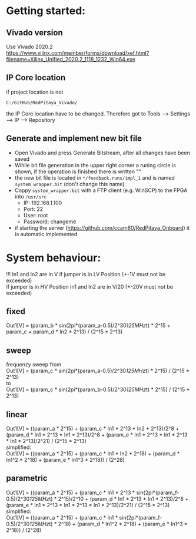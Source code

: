# Getting started:
## Vivado version
Use Vivado 2020.2
<https://www.xilinx.com/member/forms/download/xef.html?filename=Xilinx_Unified_2020.2_1118_1232_Win64.exe>

## IP Core location
if project location is not
```
C:/GitHub/RedPitaya_Vivado/
```
the IP Core location have to be changed. Therefore got to Tools --> Settings --> IP --> Repository
## Generate and implement new bit file
- Open Vivado and press Generate Bitstream, after all changes have been saved
- Wihile bit file generation in the upper right corner a runing circle is shown, if the operation is finished there is written ""
- the new bit file is located in ``*/feedback.runs/impl_1`` and is named ``system_wrapper.bit`` (don't change this name)
- Coppy ``system_wrapper.bit`` with a FTP client (e.g. WinSCP) to the FPGA into ``/usr/src``
  - IP: 192.168.1.100
  - Port: 22
  - User: root
  - Password: changeme
- if starting the server (<https://github.com/ccam80/RedPitaya_Onboard>) it is automatic implemented

# System behaviour:
!!! In1 and In2 are in V if jumper is in LV Position (+-1V must not be exceeded)<br>
If jumper is in HV Position In1 and In2 are in V/20 (+-20V must not be exceeded)
## fixed
Out1[V] = (param_b * sin(2pi*(param_a-0.5)/2^30*125MHz*t) * 2^15 + param_c + param_d * In2 * 2^13) / (2^15 * 2^13)
## sweep
frequenzy sweep from<br>
Out1[V] = (param_c * sin(2pi*(param_a-0.5)/2^30*125MHz*t) * 2^15) / (2^15 * 2^13)<br>
to<br>
Out1[V] = (param_c * sin(2pi*(param_b-0.5)/2^30*125MHz*t) * 2^15) / (2^15 * 2^13)
## linear
Out1[V] = ((param_a * 2^15) + (param_c * In1 * 2^13 * In2 * 2^13)/2^8 + (param_d * In1 * 2^13 * In1 * 2^13)/2^8 + (param_e * In1 * 2^13 * In1 * 2^13 * In1 * 2^13)/2^21) / (2^15 * 2^13)<br>
simplified:<br>
Out1[V] = ((param_a * 2^15) + (param_c * In1 * In2 * 2^18) + (param_d * In1^2 * 2^18) + (param_e * In1^3 * 2^18)) / (2^28)
## parametric
Out1[V] = ((param_a * 2^15) + (param_c * In1 * 2^13 * sin(2pi*(param_f-0.5)/2^30*125MHz*t) * 2^15)/2^10 + (param_d * In1 * 2^13 * In1 * 2^13)/2^8 + (param_e * In1 * 2^13 * In1 * 2^13 * In1 * 2^13)/2^21) / (2^15 * 2^13)<br>
simplified:<br>
Out1[V] = ((param_a * 2^15) + (param_c * In1 * sin(2pi*(param_f-0.5)/2^30*125MHz*t) * 2^18) + (param_d * In1^2 * 2^18) + (param_e * In1^3 * 2^18)) / (2^28)
